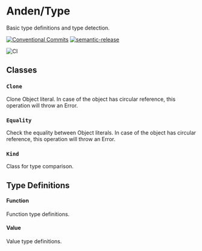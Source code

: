# Anden/Type

Basic type definitions and type detection.

[![Conventional Commits](https://img.shields.io/badge/Conventional%20Commits-1.0.0-yellow.svg)](https://conventionalcommits.org)
[![semantic-release](https://img.shields.io/badge/%20%20%F0%9F%93%A6%F0%9F%9A%80-semantic--release-e10079.svg)](https://github.com/semantic-release/semantic-release)

![CI](https://github.com/jamashita/anden/workflows/CI/badge.svg)

## Classes

### `Clone`

Clone Object literal. In case of the object has circular reference, this operation will throw an Error.

### `Equality`

Check the equality between Object literals. In case of the object has circular reference, this operation will throw an
Error.

### `Kind`

Class for type comparison.

## Type Definitions

#### Function

Function type definitions.

#### Value

Value type definitions.

